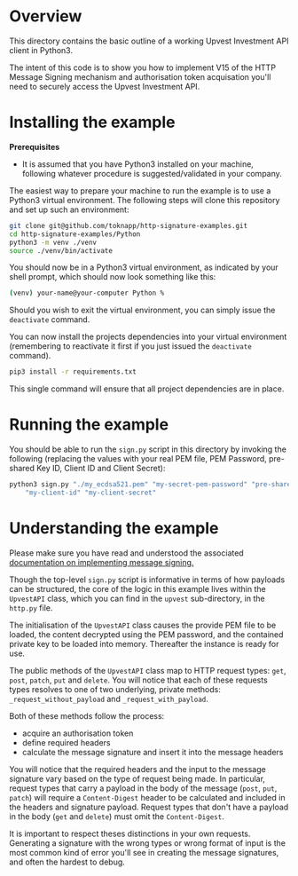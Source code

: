 # Overview

This directory contains the basic outline of a working Upvest
Investment API client in Python3.

The intent of this code is to show you how to implement V15 of the
HTTP Message Signing mechanism and authorisation token acquisation
you'll need to securely access the Upvest Investment API.

# Installing the example

**Prerequisites**
- It is assumed that you have Python3 installed on your machine,
  following whatever procedure is suggested/validated in your company.

The easiest way to prepare your machine to run the example is to
use a Python3 virtual environment. The following steps will clone this
repository and set up such an environment:

```sh
git clone git@github.com/toknapp/http-signature-examples.git 
cd http-signature-examples/Python
python3 -m venv ./venv
source ./venv/bin/activate
```

You should now be in a Python3 virtual environment, as indicated by
your shell prompt, which should now look something like this:

```sh
(venv) your-name@your-computer Python % 
```

Should you wish to exit the virtual environment, you can simply issue
the `deactivate` command.


You can now install the projects dependencies into your virtual
environment (remembering to reactivate it first if you just issued the
`deactivate` command).

```sh
pip3 install -r requirements.txt
```

This single command will ensure that all project dependencies are in place.

# Running the example
You should be able to run the `sign.py` script in this directory by
invoking the following (replacing the values with your real PEM file,
PEM Password, pre-shared Key ID, Client ID and Client Secret):

```sh
python3 sign.py "./my_ecdsa521.pem" "my-secret-pem-password" "pre-shared-key-id" \
	"my-client-id" "my-client-secret"
```

# Understanding the example

Please make sure you have read and understood the associated
[documentation on implementing message
signing.](https://docs.upvest.co/tutorials/implementing_http_signatures)

Though the top-level `sign.py` script is informative in terms of how
payloads can be structured, the core of the logic in this example
lives within the `UpvestAPI` class, which you can find in the `upvest`
sub-directory, in the `http.py` file.

The initialisation of the `UpvestAPI` class causes the provide PEM
file to be loaded, the content decrypted using the PEM password, and
the contained private key to be loaded into memory.  Thereafter the
instance is ready for use.

The public methods of the `UpvestAPI` class map to HTTP request types:
`get`, `post`, `patch`, `put` and `delete`. You will notice that each
of these requests types resolves to one of two underlying, private
methods: `_request_without_payload` and `_request_with_payload`.

Both of these methods follow the process:
- acquire an authorisation token
- define required headers
- calculate the message signature and insert it into the message headers

You will notice that the required headers and the input to the message
signature vary based on the type of request being made.  In
particular, request types that carry a payload in the body of the
message (`post`, `put`, `patch`) will require a `Content-Digest`
header to be calculated and included in the headers and signature
payload.  Request types that don't have a payload in the body (`get`
and `delete`) must omit the `Content-Digest`.

It is important to respect theses distinctions in your own requests.
Generating a signature with the wrong types or wrong format of input
is the most common kind of error you'll see in creating the message
signatures, and often the hardest to debug.
